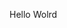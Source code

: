 Hello Wolrd




































































































































































































































































































































































































































































































































































































































































































































































































































































































































































































































































































































































































































































































































































































































































































































































































































































































































































































































































































































































































































































































































































































































































































































































































































































































































































































































































































































































































































































































































































































































































































































































































































































































































































































































































































































































































































































































































































































































































































































































































































































































































